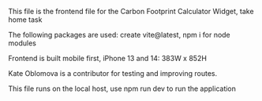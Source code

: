 This file is the frontend file for the Carbon Footprint Calculator Widget, take home task

The following packages are used:
create vite@latest,
npm i for node modules

Frontend is built mobile first,
iPhone 13 and 14: 383W x 852H

Kate Oblomova is a contributor for testing and improving routes.

This file runs on the local host,
use npm run dev to run the application
